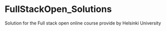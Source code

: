 # FullStackOpen_Solutions
Solution for the Full stack open online course provide by Helsinki University 
